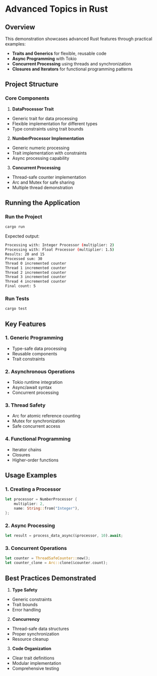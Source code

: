 # Advanced Topics in Rust

## Overview

This demonstration showcases advanced Rust features through practical examples:

- **Traits and Generics** for flexible, reusable code
- **Async Programming** with Tokio
- **Concurrent Processing** using threads and synchronization
- **Closures and Iterators** for functional programming patterns

## Project Structure

### Core Components

1. **DataProcessor Trait**
- Generic trait for data processing
- Flexible implementation for different types
- Type constraints using trait bounds

2. **NumberProcessor Implementation**
- Generic numeric processing
- Trait implementation with constraints
- Async processing capability

3. **Concurrent Processing**
- Thread-safe counter implementation
- Arc and Mutex for safe sharing
- Multiple thread demonstration

## Running the Application

### Run the Project

```bash
cargo run
```

Expected output:

```bash
Processing with: Integer Processor (multiplier: 2)
Processing with: Float Processor (multiplier: 1.5)
Results: 20 and 15
Processed sum: 30
Thread 0 incremented counter
Thread 1 incremented counter
Thread 2 incremented counter
Thread 3 incremented counter
Thread 4 incremented counter
Final count: 5
```

### Run Tests

```bash
cargo test
```

## Key Features

### 1. Generic Programming
- Type-safe data processing
- Reusable components
- Trait constraints

### 2. Asynchronous Operations
- Tokio runtime integration
- Async/await syntax
- Concurrent processing

### 3. Thread Safety
- Arc for atomic reference counting
- Mutex for synchronization
- Safe concurrent access

### 4. Functional Programming
- Iterator chains
- Closures
- Higher-order functions

## Usage Examples

### 1. Creating a Processor

```rust
let processor = NumberProcessor {
    multiplier: 2,
    name: String::from("Integer"),
};
```

### 2. Async Processing

```rust
let result = process_data_async(&processor, 10).await;
```

### 3. Concurrent Operations

```rust
let counter = ThreadSafeCounter::new();
let counter_clone = Arc::clone(&counter.count);
```

## Best Practices Demonstrated

1. **Type Safety**
- Generic constraints
- Trait bounds
- Error handling

2. **Concurrency**
- Thread-safe data structures
- Proper synchronization
- Resource cleanup

3. **Code Organization**
- Clear trait definitions
- Modular implementation
- Comprehensive testing